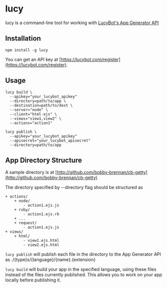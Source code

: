 # lucy
lucy is a command-line tool for working with [LucyBot's App Generator API](https://lucybot.com/)

## Installation
```
npm install -g lucy
```

You can get an API key at [https://lucybot.com/register](https://lucybot.com/register).

## Usage
```
lucy build \
  --apikey="your_lucybot_apikey"
  --directory=path/to/app \
  --destination=path/to/dest \
  --server="node" \
  --client="html-ejs" \
  --views="view1,view2" \
  --actions="action1"
  
lucy publish \
  --apikey="your_lucybot_apikey"
  --apisecret="your_lucybot_apisecret"
  --directory=path/to/app
```

## App Directory Structure
A sample directory is at [http://github.com/bobby-brennan/cb-getty](http://github.com/bobby-brennan/cb-getty)

The directory specified by --directory flag should be structured as

```
+ actions/
    + node/
        - action1.ejs.js
    + ruby/
        - action1.ejs.rb
    + ...
    + request/
        - action1.ejs.js
+ views/
    + html/
        - view1.ejs.html
        - view2.ejs.html
```

`lucy publish` will publish each file in the directory to the App Generator API as ./{type}s/{language}/{name}.{extension}

`lucy build` will build your app in the specified language, using these files instead of the files currently published. This allows you to work on your app locally before publishing it.
